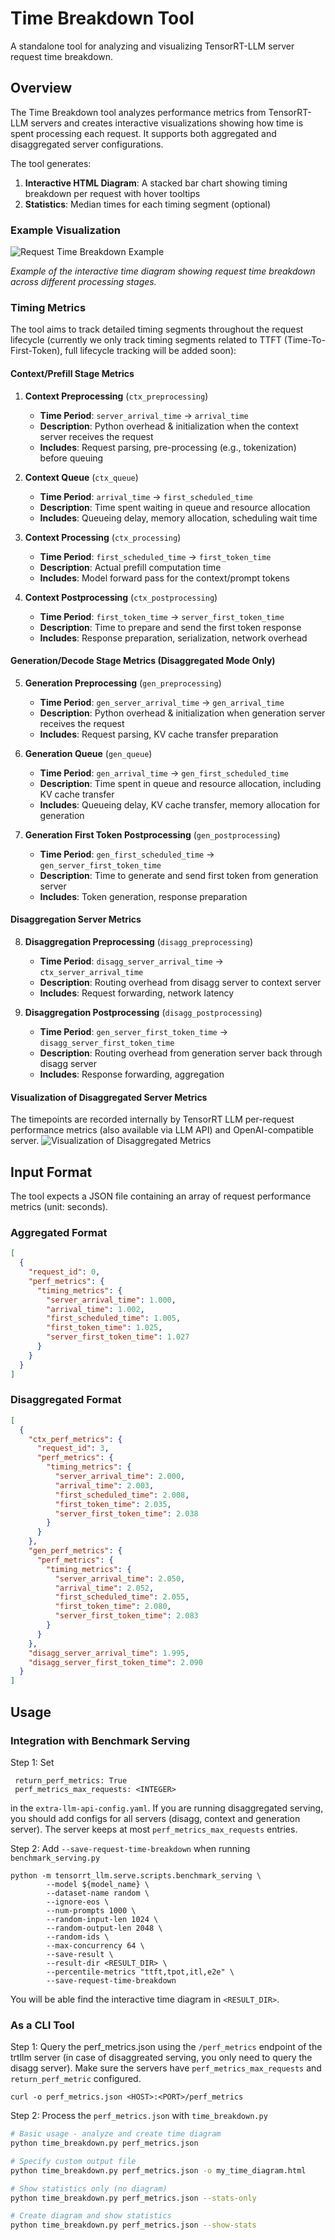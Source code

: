 # Time Breakdown Tool

A standalone tool for analyzing and visualizing TensorRT-LLM server request time breakdown.

## Overview

The Time Breakdown tool analyzes performance metrics from TensorRT-LLM servers and creates interactive visualizations showing how time is spent processing each request. It supports both aggregated and disaggregated server configurations.


The tool generates:

1. **Interactive HTML Diagram**: A stacked bar chart showing timing breakdown per request with hover tooltips
2. **Statistics**: Median times for each timing segment (optional)

### Example Visualization

![Request Time Breakdown Example](images/request_time_breakdown_example.png)

*Example of the interactive time diagram showing request time breakdown across different processing stages.*

### Timing Metrics

The tool aims to track detailed timing segments throughout the request lifecycle (currently we only track timing segments related to TTFT (Time-To-First-Token), full lifecycle tracking will be added soon):

#### Context/Prefill Stage Metrics

1. **Context Preprocessing** (`ctx_preprocessing`)
   - **Time Period**: `server_arrival_time` → `arrival_time`
   - **Description**: Python overhead & initialization when the context server receives the request
   - **Includes**: Request parsing, pre-processing (e.g., tokenization) before queuing

2. **Context Queue** (`ctx_queue`)
   - **Time Period**: `arrival_time` → `first_scheduled_time`
   - **Description**: Time spent waiting in queue and resource allocation
   - **Includes**: Queueing delay, memory allocation, scheduling wait time

3. **Context Processing** (`ctx_processing`)
   - **Time Period**: `first_scheduled_time` → `first_token_time`
   - **Description**: Actual prefill computation time
   - **Includes**: Model forward pass for the context/prompt tokens

4. **Context Postprocessing** (`ctx_postprocessing`)
   - **Time Period**: `first_token_time` → `server_first_token_time`
   - **Description**: Time to prepare and send the first token response
   - **Includes**:  Response preparation, serialization, network overhead

#### Generation/Decode Stage Metrics (Disaggregated Mode Only)

5. **Generation Preprocessing** (`gen_preprocessing`)
   - **Time Period**: `gen_server_arrival_time` → `gen_arrival_time`
   - **Description**: Python overhead & initialization when generation server receives the request
   - **Includes**: Request parsing, KV cache transfer preparation

6. **Generation Queue** (`gen_queue`)
   - **Time Period**: `gen_arrival_time` → `gen_first_scheduled_time`
   - **Description**: Time spent in queue and resource allocation, including KV cache transfer
   - **Includes**: 
     Queueing delay, KV cache transfer, memory allocation for generation

7. **Generation First Token Postprocessing** (`gen_postprocessing`)
   - **Time Period**: `gen_first_scheduled_time` → `gen_server_first_token_time`
   - **Description**: Time to generate and send first token from generation server
   - **Includes**: Token generation, response preparation

#### Disaggregation Server Metrics

8. **Disaggregation Preprocessing** (`disagg_preprocessing`)
   - **Time Period**: `disagg_server_arrival_time` → `ctx_server_arrival_time`
   - **Description**: Routing overhead from disagg server to context server
   - **Includes**: Request forwarding, network latency

9. **Disaggregation Postprocessing** (`disagg_postprocessing`)
   - **Time Period**: `gen_server_first_token_time` → `disagg_server_first_token_time`
   - **Description**: Routing overhead from generation server back through disagg server
   - **Includes**: Response forwarding, aggregation

#### Visualization of Disaggregated Server Metrics
The timepoints are recorded internally by TensorRT LLM per-request performance metrics (also available via LLM API) and OpenAI-compatible server.
![Visualization of Disaggregated Metrics](images/perf_metrics_timepoints.png)

## Input Format

The tool expects a JSON file containing an array of request performance metrics (unit: seconds).

### Aggregated Format

```json
[
  {
    "request_id": 0,
    "perf_metrics": {
      "timing_metrics": {
        "server_arrival_time": 1.000,
        "arrival_time": 1.002,
        "first_scheduled_time": 1.005,
        "first_token_time": 1.025,
        "server_first_token_time": 1.027
      }
    }
  }
]
```

### Disaggregated Format

```json
[
  {
    "ctx_perf_metrics": {
      "request_id": 3,
      "perf_metrics": {
        "timing_metrics": {
          "server_arrival_time": 2.000,
          "arrival_time": 2.003,
          "first_scheduled_time": 2.008,
          "first_token_time": 2.035,
          "server_first_token_time": 2.038
        }
      }
    },
    "gen_perf_metrics": {
      "perf_metrics": {
        "timing_metrics": {
          "server_arrival_time": 2.050,
          "arrival_time": 2.052,
          "first_scheduled_time": 2.055,
          "first_token_time": 2.080,
          "server_first_token_time": 2.083
        }
      }
    },
    "disagg_server_arrival_time": 1.995,
    "disagg_server_first_token_time": 2.090
  }
]
```
## Usage

### Integration with Benchmark Serving
Step 1:
Set 
```
 return_perf_metrics: True
 perf_metrics_max_requests: <INTEGER>
```
in the `extra-llm-api-config.yaml`. If you are running disaggregated serving, you should add configs for all servers (disagg, context and generation server).
The server keeps at most `perf_metrics_max_requests` entries.

Step 2:
Add `--save-request-time-breakdown` when running `benchmark_serving.py`
```
python -m tensorrt_llm.serve.scripts.benchmark_serving \
        --model ${model_name} \
        --dataset-name random \
        --ignore-eos \
        --num-prompts 1000 \
        --random-input-len 1024 \
        --random-output-len 2048 \
        --random-ids \
        --max-concurrency 64 \
        --save-result \
        --result-dir <RESULT_DIR> \
        --percentile-metrics "ttft,tpot,itl,e2e" \
        --save-request-time-breakdown 
```
You will be able find the interactive time diagram in `<RESULT_DIR>`.
### As a CLI Tool
Step 1:
Query the perf_metrics.json using the `/perf_metrics` endpoint of the trtllm server (in case of disaggreated serving, you only need to query the disagg server). Make sure the servers have `perf_metrics_max_requests` and `return_perf_metric` configured.
```
curl -o perf_metrics.json <HOST>:<PORT>/perf_metrics
```
Step 2:
Process the `perf_metrics.json` with `time_breakdown.py`
```bash
# Basic usage - analyze and create time diagram
python time_breakdown.py perf_metrics.json

# Specify custom output file
python time_breakdown.py perf_metrics.json -o my_time_diagram.html

# Show statistics only (no diagram) 
python time_breakdown.py perf_metrics.json --stats-only

# Create diagram and show statistics
python time_breakdown.py perf_metrics.json --show-stats
```
